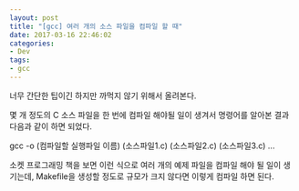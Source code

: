 ```yaml
---
layout: post
title: "[gcc] 여러 개의 소스 파일을 컴파일 할 때"
date: 2017-03-16 22:46:02
categories:
- Dev
tags:
- gcc
---
```


너무 간단한 팁이긴 하지만 까먹지 않기 위해서 올려본다.

몇 개 정도의 C 소스 파일을 한 번에 컴파일 해야될 일이 생겨서 명령어를 알아본 결과 다음과 같이 하면 되었다.

gcc -o (컴파일할 실행파일 이름) (소스파일1.c) (소스파일2.c) (소스파일3.c) ...

소켓 프로그래밍 책을 보면 이런 식으로 여러 개의 예제 파일을 컴파일 해야 될 일이 생기는데, Makefile을 생성할 정도로 규모가 크지 않다면 이렇게 컴파일 하면 된다.

